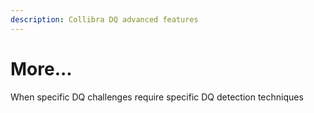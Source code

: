 ```yaml
---
description: Collibra DQ advanced features
---
```


# More...

When specific DQ challenges require specific DQ detection techniques
